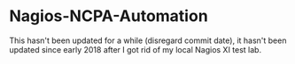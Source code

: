 # Nagios-NCPA-Automation
This hasn't been updated for a while (disregard commit date), it hasn't been updated since early 2018 after I got rid of my local Nagios XI test lab.
